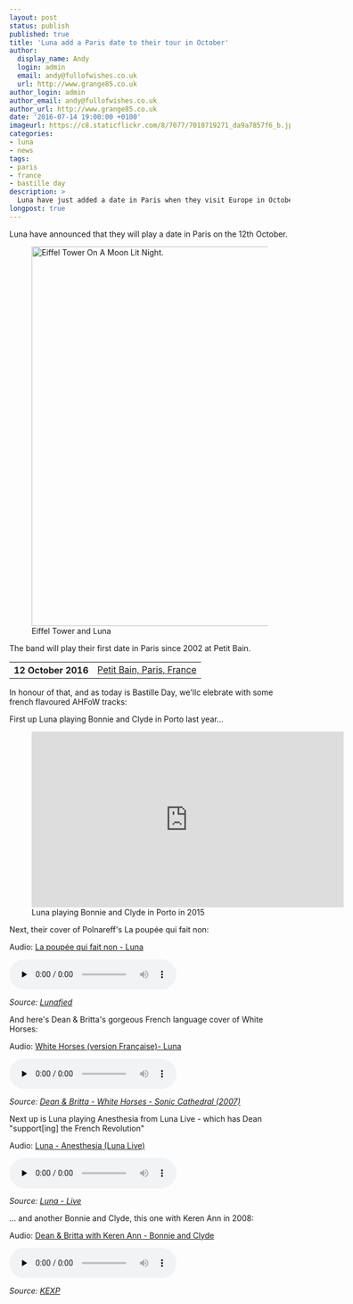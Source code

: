 ```yaml
---
layout: post
status: publish
published: true
title: 'Luna add a Paris date to their tour in October'
author:
  display_name: Andy
  login: admin
  email: andy@fullofwishes.co.uk
  url: http://www.grange85.co.uk
author_login: admin
author_email: andy@fullofwishes.co.uk
author_url: http://www.grange85.co.uk
date: '2016-07-14 19:00:00 +0100'
imageurl: https://c8.staticflickr.com/8/7077/7010719271_da9a7857f6_b.jpg
categories:
- luna
- news
tags:
- paris
- france
- bastille day
description: >
  Luna have just added a date in Paris when they visit Europe in October. Plus a few AHFoW related treats for Bastille Day!
longpost: true
---
```

<p class="lead">Luna have announced that they will play a date in Paris on the 12th October.</p>
<figure><a data-flickr-embed="true"  href="https://www.flickr.com/photos/rejik/7010719271/in/photolist-bFvLAc-7p5Smr-azcnQA-2Hby4-jhCbB4-5k78Ho-Ggqzs-hKHJPA-7LL3tk-68rK4q-FywMH-FywKc-FywLi-faVBLf-JENfNn-ACj21r-6JaPvH-BDeoFV-7hkV8W-gLTVJ3-7oBHou-feYWV2-2Wb7Qi-9oNqg5-4f9hY1-8nqsdJ-j3FZYW-6eXFao-pqpF2Z-gkwXP7-9bhaPi-itjpLC-8zdfP6-2ixBmN-7xrPvt-k2zS8e-6vgTrE-2NHzF-5sZ8RJ-6Y9uVo-5ct7xY-dfyZm-dTGvV7-8mVwLt-3gP2as-7ysJu-4gb8Di-8mVwfn-pdpwt8-pkD5ap" title="Eiffel Tower On A Moon Lit Night."><img src="https://c8.staticflickr.com/8/7077/7010719271_da9a7857f6_b.jpg" width="1024" height="680" alt="Eiffel Tower On A Moon Lit Night."></a><script async src="//embedr.flickr.com/assets/client-code.js" charset="utf-8"></script><figcaption>Eiffel Tower and Luna</figcaption></figure>
<p>The band will play their first date in Paris since 2002 at Petit Bain.</p>
<table class="table table-striped">
        <tbody>
<tr>
        <th class="col-md-4">12 October 2016</th>
        <td class="col-md-8"><a href="https://db.fullofwishes.co.uk/luna/shows/2016/2016-10-12-petit-bain-paris-france/">Petit Bain, Paris, France</a></td>
        </tr>

</tbody></table>

<p>In honour of that, and as today is Bastille Day, we'llc elebrate with some french flavoured AHFoW tracks:</p>
<!--more-->
<p>First up Luna playing Bonnie and Clyde in Porto last year&hellip;</p>
<figure class="caption aligncenter"><iframe width="560" height="315" src="https://www.youtube.com/embed/XxE170KbLbM" frameborder="0" allowfullscreen></iframe><figcaption class="caption-text">Luna playing Bonnie and Clyde in Porto in 2015</figcaption></figure>
<p>Next, their cover of Polnareff's La poupée qui fait non:</p>
<div class="well">
  <p class="audio">Audio: <a href="https://media.fullofwishes.co.uk/02-luna/audio/03-luna-la-poupee-qui-fait-non.mp3">La poupée qui fait non - Luna</a></p>
  <audio controls="controls" preload="none" src="https://media.fullofwishes.co.uk/02-luna/audio/03-luna-la-poupee-qui-fait-non.mp3"></audio>
  <p class="source small text-right"><em>Source: <a href="https://db.fullofwishes.co.uk/luna/releases/luna-lunafied-luna-covers/">Lunafied</a></em></p>
</div>
<p>And here's Dean & Britta's gorgeous French language cover of White Horses:</p>
<div class="well">
  <p class="audio">Audio: <a href="https://media.fullofwishes.co.uk/07-dean_and_britta/audio/dean-and-britta-white-horses-version-francaise.mp3">White Horses (version Fran&ccedil;aise)- Luna</a></p>
  <audio controls="controls" preload="none" src="https://media.fullofwishes.co.uk/07-dean_and_britta/audio/dean-and-britta-white-horses-version-francaise.mp3"></audio>
  <p class="source small text-right"><em>Source: <a href="https://db.fullofwishes.co.uk/dean-and-britta/releases/dean-and-britta-white-horses/">Dean & Britta - White Horses - Sonic Cathedral (2007)</a></em></p>
</div>
<p>Next up is Luna playing Anesthesia from Luna Live - which has Dean "support[ing] the French Revolution"</p>
<div class="well">
  <p class="audio">Audio: <a href="https://media.fullofwishes.co.uk/02-luna/audio/06-luna-anesthesia-luna-live.mp3">Luna - Anesthesia (Luna Live)</a></p>
  <audio controls="controls" preload="none" src="https://media.fullofwishes.co.uk/02-luna/audio/06-luna-anesthesia-luna-live.mp3"></audio>
  <p class="source small text-right"><em>Source: <a href="https://db.fullofwishes.co.uk/luna/releases/luna-live/">Luna - Live</a></em></p>
</div>
<p>&hellip; and another Bonnie and Clyde, this one with Keren Ann in 2008:</p>
<div class="well">
  <p class="audio">Audio: <a href="https://media.fullofwishes.co.uk/07-dean_and_britta/audio/dean-amd-britta-keren-ann-2008-02-15-bonnie-and-clyde.mp3">Dean & Britta with Keren Ann - Bonnie and Clyde</a></p>
  <audio controls="controls" preload="none" src="https://media.fullofwishes.co.uk/07-dean_and_britta/audio/dean-amd-britta-keren-ann-2008-02-15-bonnie-and-clyde.mp3"></audio>
  <p class="source small text-right"><em>Source: <a href="">KEXP</a></em></p>
</div>
